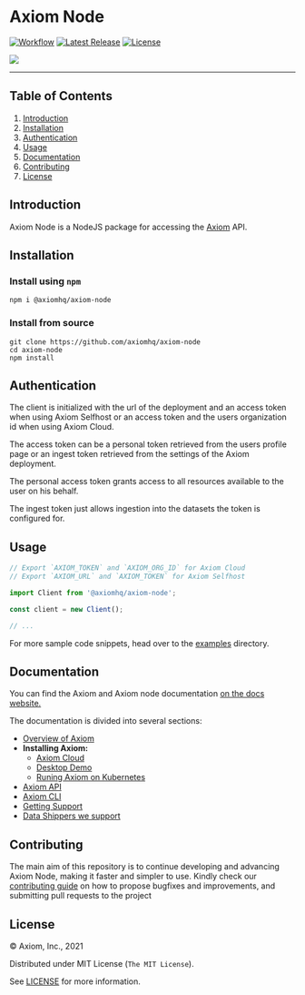 # Axiom Node

[![Workflow][workflow_badge]][workflow]
[![Latest Release][release_badge]][release]
[![License][license_badge]][license]

![](http://home.njp.io:3000/api/embed/facebook/react.svg?foo=bar5)

---

## Table of Contents

1. [Introduction](#introduction)
1. [Installation](#installation)
1. [Authentication](#authentication)
1. [Usage](#usage)
1. [Documentation](#documentation)
1. [Contributing](#contributing)
1. [License](#license)

## Introduction

Axiom Node is a NodeJS package for accessing the [Axiom](https://www.axiom.co/)
API.

## Installation 

### Install using `npm`

```shell
npm i @axiomhq/axiom-node
```

### Install from source

```shell
git clone https://github.com/axiomhq/axiom-node
cd axiom-node
npm install
```

## Authentication

The client is initialized with the url of the deployment and an access token
when using Axiom Selfhost or an access token and the users organization id when
using Axiom Cloud.

The access token can be a personal token retrieved from the users profile page
or an ingest token retrieved from the settings of the Axiom deployment.

The personal access token grants access to all resources available to the user
on his behalf.

The ingest token just allows ingestion into the datasets the token is configured
for.

## Usage

```ts
// Export `AXIOM_TOKEN` and `AXIOM_ORG_ID` for Axiom Cloud
// Export `AXIOM_URL` and `AXIOM_TOKEN` for Axiom Selfhost

import Client from '@axiomhq/axiom-node';

const client = new Client();

// ...
```

For more sample code snippets, head over to the [examples](examples) directory.

## Documentation

You can find the Axiom and Axiom node documentation
[on the docs website.](https://docs.axiom.co/)

The documentation is divided into several sections:

- [Overview of Axiom](https://docs.axiom.co/usage/getting-started/)
- **Installing Axiom:**
  - [Axiom Cloud](https://docs.axiom.co/install/cloud/)
  - [Desktop Demo](https://docs.axiom.co/install/demo/)
  - [Runing Axiom on Kubernetes](https://docs.axiom.co/install/kubernetes/)
- [Axiom API](https://docs.axiom.co/reference/api/)
- [Axiom CLI](https://github.com/axiomhq/cli)
- [Getting Support](https://www.axiom.co/support/)
- [Data Shippers we support](https://docs.axiom.co/data-shippers/elastic-beats/)

## Contributing

The main aim of this repository is to continue developing and advancing Axiom
Node, making it faster and simpler to use. Kindly check our
[contributing guide](https://github.com/axiomhq/axiom-node/blob/main/Contributing.md)
on how to propose bugfixes and improvements, and submitting pull requests to the
project

## License

&copy; Axiom, Inc., 2021

Distributed under MIT License (`The MIT License`).

See [LICENSE](LICENSE) for more information.

<!-- Badges -->

[workflow]: https://github.com/axiomhq/axiom-node/actions/workflows/push.yml
[workflow_badge]: https://img.shields.io/github/workflow/status/axiomhq/axiom-node/CI?style=flat-square&ghcache=unused
[release]: https://github.com/axiomhq/axiom-node/releases/latest
[release_badge]: https://img.shields.io/github/release/axiomhq/axiom-node.svg?style=flat-square&ghcache=unused
[license]: https://opensource.org/licenses/MIT
[license_badge]: https://img.shields.io/github/license/axiomhq/axiom-node.svg?color=blue&style=flat-square&ghcache=unused
